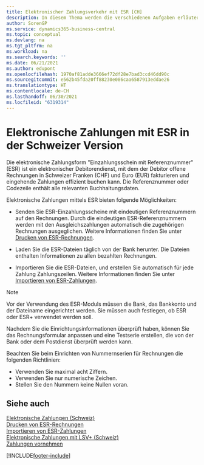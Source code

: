 ```yaml
---
title: Elektronischer Zahlungsverkehr mit ESR [CH]
description: In diesem Thema werden die verschiedenen Aufgaben erläutert, die Sie mit dem elektronischen Kreditorendienst Einzahlungsschein mit Referenznummer (ESR) abwickeln können.
author: SorenGP
ms.service: dynamics365-business-central
ms.topic: conceptual
ms.devlang: na
ms.tgt_pltfrm: na
ms.workload: na
ms.search.keywords: ''
ms.date: 06/21/2021
ms.author: edupont
ms.openlocfilehash: 1970af81adde3666ef72df28e7bad3ccd46dd90c
ms.sourcegitcommit: e562b45fda20ff88230e086caa6587913eddae26
ms.translationtype: HT
ms.contentlocale: de-CH
ms.lasthandoff: 06/30/2021
ms.locfileid: "6319314"
---
```

# <a name="swiss-electronic-payments-using-esr-in-the-swiss-version"></a>Elektronische Zahlungen mit ESR in der Schweizer Version
Die elektronische Zahlungsform "Einzahlungsschein mit Referenznummer" (ESR) ist ein elektronischer Debitorendienst, mit dem der Debitor offene Rechnungen in Schweizer Franken (CHF) und Euro (EUR) fakturieren und eingehende Zahlungen effizient buchen kann. Die Referenznummer oder Codezeile enthält alle relevanten Buchhaltungsdaten.  

Elektronische Zahlungen mittels ESR bieten folgende Möglichkeiten:  

- Senden Sie ESR-Einzahlungsscheine mit eindeutigen Referenznummern auf den Rechnungen. Durch die eindeutigen ESR-Referenznummern werden mit den Ausgleichszahlungen automatisch die zugehörigen Rechnungen ausgeglichen. Weitere Informationen finden Sie unter [Drucken von ESR-Rechnungen](how-to-print-esr-invoices.md).  

- Laden Sie die ESR-Dateien täglich von der Bank herunter. Die Dateien enthalten Informationen zu allen bezahlten Rechnungen.  

- Importieren Sie die ESR-Dateien, und erstellen Sie automatisch für jede Zahlung Zahlungszeilen. Weitere Informationen finden Sie unter [Importieren von ESR-Zahlungen](how-to-import-esr-payments.md).  

> [!NOTE]  
>  Vor der Verwendung des ESR-Moduls müssen die Bank, das Bankkonto und der Dateiname eingerichtet werden. Sie müssen auch festlegen, ob ESR oder ESR+ verwendet werden soll.

Nachdem Sie die Einrichtungsinformationen überprüft haben, können Sie das Rechnungsformular anpassen und eine Testserie erstellen, die von der Bank oder dem Postdienst überprüft werden kann.  

Beachten Sie beim Einrichten von Nummernserien für Rechnungen die folgenden Richtlinien:  

- Verwenden Sie maximal acht Ziffern.  
- Verwenden Sie nur numerische Zeichen.  
- Stellen Sie den Nummern keine Nullen voran.  

## <a name="see-also"></a>Siehe auch  
 [Elektronische Zahlungen (Schweiz)](swiss-electronic-payments.md)   
 [Drucken von ESR-Rechnungen](how-to-print-esr-invoices.md)   
 [Importieren von ESR-Zahlungen](how-to-import-esr-payments.md)   
 [Elektronische Zahlungen mit LSV+ (Schweiz)](swiss-electronic-payments-using-lsv-.md)   
 [Zahlungen vornehmen](../../payables-make-payments.md)


[!INCLUDE[footer-include](../../includes/footer-banner.md)]